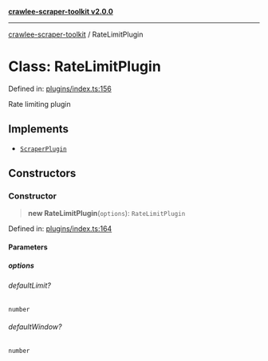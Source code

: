[**crawlee-scraper-toolkit v2.0.0**](../README.md)

***

[crawlee-scraper-toolkit](../globals.md) / RateLimitPlugin

# Class: RateLimitPlugin

Defined in: [plugins/index.ts:156](https://github.com/devalexanderdaza/crawlee-scraper-toolkit/blob/main/src/plugins/index.ts#L156)

Rate limiting plugin

## Implements

- [`ScraperPlugin`](../interfaces/ScraperPlugin.md)

## Constructors

### Constructor

> **new RateLimitPlugin**(`options`): `RateLimitPlugin`

Defined in: [plugins/index.ts:164](https://github.com/devalexanderdaza/crawlee-scraper-toolkit/blob/main/src/plugins/index.ts#L164)

#### Parameters

##### options

###### defaultLimit?

`number`

###### defaultWindow?

`number`

#### Returns

`RateLimitPlugin`

## Properties

### name

> **name**: `string` = `'rateLimit'`

Defined in: [plugins/index.ts:157](https://github.com/devalexanderdaza/crawlee-scraper-toolkit/blob/main/src/plugins/index.ts#L157)

The unique name of the plugin.

#### Implementation of

[`ScraperPlugin`](../interfaces/ScraperPlugin.md).[`name`](../interfaces/ScraperPlugin.md#name)

***

### version

> **version**: `string` = `'1.0.0'`

Defined in: [plugins/index.ts:158](https://github.com/devalexanderdaza/crawlee-scraper-toolkit/blob/main/src/plugins/index.ts#L158)

The version of the plugin (e.g., semver string).

#### Implementation of

[`ScraperPlugin`](../interfaces/ScraperPlugin.md).[`version`](../interfaces/ScraperPlugin.md#version)

## Methods

### install()

> **install**(`scraper`): `void`

Defined in: [plugins/index.ts:169](https://github.com/devalexanderdaza/crawlee-scraper-toolkit/blob/main/src/plugins/index.ts#L169)

Called when the plugin is installed via `engine.use(plugin)`.
This method should implement the plugin's setup logic, such as
registering global hooks, modifying engine properties, etc.

#### Parameters

##### scraper

[`ScraperEngine`](../interfaces/ScraperEngine.md)

#### Returns

`void`

#### Implementation of

[`ScraperPlugin`](../interfaces/ScraperPlugin.md).[`install`](../interfaces/ScraperPlugin.md#install)

***

### getStats()

> **getStats**(): `Record`\<`string`, \{ `requests`: `number`; `window`: `number`; \}\>

Defined in: [plugins/index.ts:211](https://github.com/devalexanderdaza/crawlee-scraper-toolkit/blob/main/src/plugins/index.ts#L211)

Get rate limit statistics

#### Returns

`Record`\<`string`, \{ `requests`: `number`; `window`: `number`; \}\>
